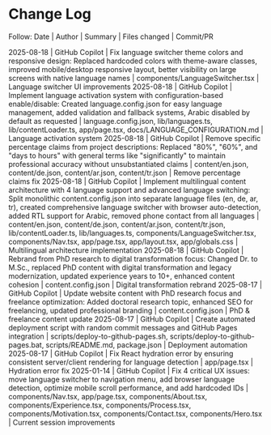 # Change Log

Follow: Date | Author | Summary | Files changed | Commit/PR

2025-08-18 | GitHub Copilot | Fix language switcher theme colors and responsive design: Replaced hardcoded colors with theme-aware classes, improved mobile/desktop responsive layout, better visibility on large screens with native language names | components/LanguageSwitcher.tsx | Language switcher UI improvements
2025-08-18 | GitHub Copilot | Implement language activation system with configuration-based enable/disable: Created language.config.json for easy language management, added validation and fallback systems, Arabic disabled by default as requested | language.config.json, lib/languages.ts, lib/contentLoader.ts, app/page.tsx, docs/LANGUAGE_CONFIGURATION.md | Language activation system
2025-08-18 | GitHub Copilot | Remove specific percentage claims from project descriptions: Replaced "80%", "60%", and "days to hours" with general terms like "significantly" to maintain professional accuracy without unsubstantiated claims | content/en.json, content/de.json, content/ar.json, content/tr.json | Remove percentage claims fix
2025-08-18 | GitHub Copilot | Implement multilingual content architecture with 4 language support and advanced language switching: Split monolithic content.config.json into separate language files (en, de, ar, tr), created comprehensive language switcher with browser auto-detection, added RTL support for Arabic, removed phone contact from all languages | content/en.json, content/de.json, content/ar.json, content/tr.json, lib/contentLoader.ts, lib/languages.ts, components/LanguageSwitcher.tsx, components/Nav.tsx, app/page.tsx, app/layout.tsx, app/globals.css | Multilingual architecture implementation
2025-08-18 | GitHub Copilot | Rebrand from PhD research to digital transformation focus: Changed Dr. to M.Sc., replaced PhD content with digital transformation and legacy modernization, updated experience years to 10+, enhanced content cohesion | content.config.json | Digital transformation rebrand
2025-08-17 | GitHub Copilot | Update website content with PhD research focus and freelance optimization: Added doctoral research topic, enhanced SEO for freelancing, updated professional branding | content.config.json | PhD & freelance content update
2025-08-17 | GitHub Copilot | Create automated deployment script with random commit messages and GitHub Pages integration | scripts/deploy-to-github-pages.sh, scripts/deploy-to-github-pages.bat, scripts/README.md, package.json | Deployment automation
2025-08-17 | GitHub Copilot | Fix React hydration error by ensuring consistent server/client rendering for language detection | app/page.tsx | Hydration error fix
2025-01-14 | GitHub Copilot | Fix 4 critical UX issues: move language switcher to navigation menu, add browser language detection, optimize mobile scroll performance, and add hardcoded IDs | components/Nav.tsx, app/page.tsx, components/About.tsx, components/Experience.tsx, components/Process.tsx, components/Motivation.tsx, components/Contact.tsx, components/Hero.tsx | Current session improvements
